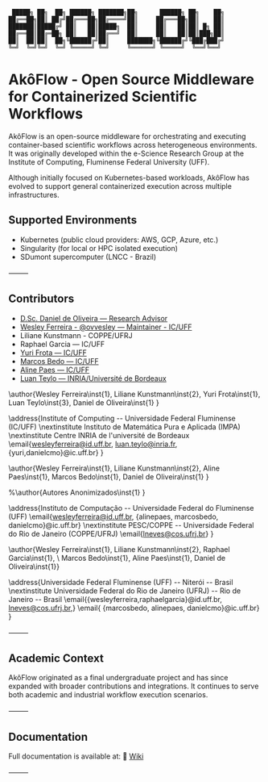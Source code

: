 ```
 █████╗ ██╗  ██╗ ██████╗ ███████╗██╗      ██████╗ ██╗    ██╗
██╔══██╗██║ ██╔╝██╔═══██╗██╔════╝██║     ██╔═══██╗██║    ██║
███████║█████╔╝ ██║   ██║█████╗  ██║     ██║   ██║██║ █╗ ██║
██╔══██║██╔═██╗ ██║   ██║██╔══╝  ██║     ██║   ██║██║███╗██║
██║  ██║██║  ██╗╚██████╔╝██║     ███████╗╚██████╔╝╚███╔███╔╝
╚═╝  ╚═╝╚═╝  ╚═╝ ╚═════╝ ╚═╝     ╚══════╝ ╚═════╝  ╚══╝╚══╝
```

# AkôFlow - Open Source Middleware for Containerized Scientific Workflows

AkôFlow is an open-source middleware for orchestrating and executing container-based scientific workflows across heterogeneous environments. It was originally developed within the e-Science Research Group at the Institute of Computing, Fluminense Federal University (UFF).

Although initially focused on Kubernetes-based workloads, AkôFlow has evolved to support general containerized execution across multiple infrastructures.

## Supported Environments

* Kubernetes (public cloud providers: AWS, GCP, Azure, etc.)
* Singularity (for local or HPC isolated execution)
* SDumont supercomputer (LNCC - Brazil)

⸻

## Contributors
* [D.Sc. Daniel de Oliveira — Research Advisor](http://profs.ic.uff.br/~danielcmo/)  
* [Wesley Ferreira - @ovvesley — Maintainer - IC/UFF](https://github.com/ovvesley)  
* Liliane Kunstmann - COPPE/UFRJ
* Raphael Garcia — IC/UFF
* [Yuri Frota — IC/UFF](http://www.ic.uff.br/~yuri/)  
* [Marcos Bedo — IC/UFF](https://www.professores.uff.br/marcosbedo/)  
* [Aline Paes — IC/UFF](http://www.ic.uff.br/~alinepaes/)  
* [Luan Teylo — INRIA/Université de Bordeaux](https://team.inria.fr/)  


\author{Wesley Ferreira\inst{1}, Liliane Kunstmann\inst{2}, Yuri Frota\inst{1}, Luan Teylo\inst{3}, Daniel de Oliveira\inst{1} }


\address{Institute of Computing -- Universidade Federal Fluminense (IC/UFF)
\nextinstitute
  Instituto de Matemática Pura e Aplicada (IMPA)
  \nextinstitute
  Centre INRIA
de l'université de Bordeaux
  \email{wesleyferreira@id.uff.br, luan.teylo@inria.fr, \{yuri,danielcmo\}@ic.uff.br}
}


\author{Wesley Ferreira\inst{1}, Liliane Kunstmann\inst{2}, Aline Paes\inst{1}, Marcos Bedo\inst{1}, Daniel de Oliveira\inst{1} }

%\author{Autores Anonimizados\inst{1} }

\address{Instituto de Computação -- Universidade Federal do Fluminense
  (UFF)
  \email{wesleyferreira@id.uff.br, \{alinepaes, marcosbedo, danielcmo\}@ic.uff.br}
  \nextinstitute
 PESC/COPPE -- Universidade Federal do Rio de Janeiro
  (COPPE/UFRJ)
 \email{lneves@cos.ufrj.br} 
}

\author{Wesley Ferreira\inst{1}, Liliane Kunstmann\inst{2}, Raphael Garcia\inst{1}, \\ Marcos Bedo\inst{1}, Aline Paes\inst{1}, Daniel de Oliveira\inst{1}}


\address{Universidade Federal Fluminense (UFF) -- 
  Niterói -- Brasil
\nextinstitute
  Universidade Federal do Rio de Janeiro (UFRJ) -- 
  Rio de Janeiro --  Brasil
  \email{\{wesleyferreira,raphaelgarcia\}@id.uff.br, lneves@cos.ufrj.br,}
   \email{ \{marcosbedo, alinepaes, danielcmo\}@ic.uff.br}
}


⸻

## Academic Context

AkôFlow originated as a final undergraduate project and has since expanded with broader contributions and integrations. It continues to serve both academic and industrial workflow execution scenarios.

⸻

## Documentation

Full documentation is available at:
📘 [Wiki](https://github.com/UFFeScience/akoflow/wiki)

⸻
